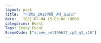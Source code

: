 ```yaml
---
layout: post
title:  "이벤트_2019여름_0화_오프닝"
date:   2021-02-04 15:00:00 +0000
categories: Event
Tags: Story Event
SceneCode: ["scene_evt190627_cp0_q1_s10"]
---
```

